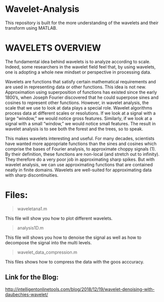 # Wavelet-Analysis
This repository is built for the more understanding of the wavelets and their transform using MATLAB. 
# WAVELETS OVERVIEW
The fundamental idea behind wavelets is to analyze according to scale. Indeed, some researchers in the wavelet field feel that, by using wavelets, one is adopting a whole new mindset or perspective in processing data.

Wavelets are functions that satisfy certain mathematical requirements and are used in representing data or other functions. This idea is not new. Approximation using superposition of functions has existed since the early 1800’s, when Joseph Fourier discovered that he could superpose sines and cosines to represent other functions. However, in wavelet analysis, the scale that we use to look at data plays a special role. Wavelet algorithms process data at different scales or resolutions. If we look at a signal with a large “window,” we would notice gross features. Similarly, if we look at a signal with a small “window,” we would notice small features. The result in wavelet analysis is to see both the forest and the trees, so to speak.

This makes wavelets interesting and useful. For many decades, scientists have wanted more appropriate functions than the sines and cosines which comprise the bases of Fourier analysis, to approximate choppy signals (1). By their definition, these functions are non-local (and stretch out to infinity). They therefore do a very poor job in approximating sharp spikes. But with wavelet analysis, we can use approximating functions that are contained neatly in finite domains. Wavelets are well-suited for approximating data with sharp discontinuities.

# Files:
> waveletana1.m 

This file will show you how to plot different wavelets. 

> analysis1D.m 

This file will shows you how to denoise the signal as well as how to decompose the signal into the multi levels.

> wavelet_data_compression.m 

This files shows how to compress the data with the goos acccuracy. 

## Link for the Blog:
http://intelligentonlinetools.com/blog/2018/12/19/wavelet-denoising-with-daubechies-wavelet/
